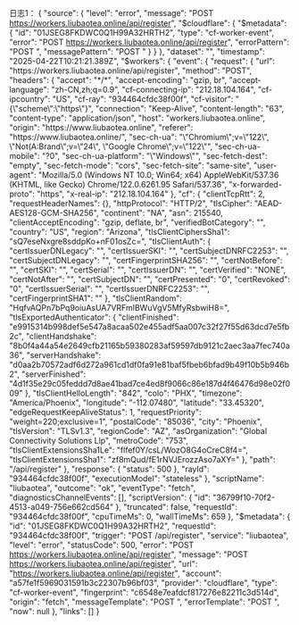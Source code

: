 日志1：
{
  "source": {
    "level": "error",
    "message": "POST https://workers.liubaotea.online/api/register",
    "$cloudflare": {
      "$metadata": {
        "id": "01JSEG8FKDWC0Q1H99A32HRTH2",
        "type": "cf-worker-event",
        "error": "POST https://workers.liubaotea.online/api/register",
        "errorPattern": "POST <URL>",
        "messagePattern": "POST <URL>"
      }
    }
  },
  "dataset": "",
  "timestamp": "2025-04-22T10:21:21.389Z",
  "$workers": {
    "event": {
      "request": {
        "url": "https://workers.liubaotea.online/api/register",
        "method": "POST",
        "headers": {
          "accept": "*/*",
          "accept-encoding": "gzip, br",
          "accept-language": "zh-CN,zh;q=0.9",
          "cf-connecting-ip": "212.18.104.164",
          "cf-ipcountry": "US",
          "cf-ray": "934464cfdc38f00f",
          "cf-visitor": "{\"scheme\":\"https\"}",
          "connection": "Keep-Alive",
          "content-length": "63",
          "content-type": "application/json",
          "host": "workers.liubaotea.online",
          "origin": "https://www.liubaotea.online",
          "referer": "https://www.liubaotea.online/",
          "sec-ch-ua": "\"Chromium\";v=\"122\", \"Not(A:Brand\";v=\"24\", \"Google Chrome\";v=\"122\"",
          "sec-ch-ua-mobile": "?0",
          "sec-ch-ua-platform": "\"Windows\"",
          "sec-fetch-dest": "empty",
          "sec-fetch-mode": "cors",
          "sec-fetch-site": "same-site",
          "user-agent": "Mozilla/5.0 (Windows NT 10.0; Win64; x64) AppleWebKit/537.36 (KHTML, like Gecko) Chrome/122.0.6261.95 Safari/537.36",
          "x-forwarded-proto": "https",
          "x-real-ip": "212.18.104.164"
        },
        "cf": {
          "clientTcpRtt": 2,
          "requestHeaderNames": {},
          "httpProtocol": "HTTP/2",
          "tlsCipher": "AEAD-AES128-GCM-SHA256",
          "continent": "NA",
          "asn": 215540,
          "clientAcceptEncoding": "gzip, deflate, br",
          "verifiedBotCategory": "",
          "country": "US",
          "region": "Arizona",
          "tlsClientCiphersSha1": "sQ7eseNxgre8sddpKo+nF01osZc=",
          "tlsClientAuth": {
            "certIssuerDNLegacy": "",
            "certIssuerSKI": "",
            "certSubjectDNRFC2253": "",
            "certSubjectDNLegacy": "",
            "certFingerprintSHA256": "",
            "certNotBefore": "",
            "certSKI": "",
            "certSerial": "",
            "certIssuerDN": "",
            "certVerified": "NONE",
            "certNotAfter": "",
            "certSubjectDN": "",
            "certPresented": "0",
            "certRevoked": "0",
            "certIssuerSerial": "",
            "certIssuerDNRFC2253": "",
            "certFingerprintSHA1": ""
          },
          "tlsClientRandom": "HqfvAQPn7bPq9oiuAsUA7VRFmIBWuVgV5MfyRsbwiH8=",
          "tlsExportedAuthenticator": {
            "clientFinished": "e9915314b998def5e547a8acaa502e455adf5aa007c32f27f55d63dcd7e5fb2c",
            "clientHandshake": "8b0f4a44a54e2649cfb21165b59380283af59597db9121c2aec3aa7fec740a36",
            "serverHandshake": "d0aa2b70572adf6d272a961cd1df0fa91e81baf5fbeb6bfad9b49f10b5b946b2",
            "serverFinished": "4d1f35e29c05feddd7d8ae41bad7ce4ed8f9066c86e187d4f46476d98e02f009"
          },
          "tlsClientHelloLength": "842",
          "colo": "PHX",
          "timezone": "America/Phoenix",
          "longitude": "-112.07480",
          "latitude": "33.45320",
          "edgeRequestKeepAliveStatus": 1,
          "requestPriority": "weight=220;exclusive=1",
          "postalCode": "85036",
          "city": "Phoenix",
          "tlsVersion": "TLSv1.3",
          "regionCode": "AZ",
          "asOrganization": "Global Connectivity Solutions Llp",
          "metroCode": "753",
          "tlsClientExtensionsSha1Le": "flfef0Y/csL/WozO8G4oCreC8f4=",
          "tlsClientExtensionsSha1": "zf8mQud/fE1rNVJErozzAso7aXY="
        },
        "path": "/api/register"
      },
      "response": {
        "status": 500
      },
      "rayId": "934464cfdc38f00f",
      "executionModel": "stateless"
    },
    "scriptName": "liubaotea",
    "outcome": "ok",
    "eventType": "fetch",
    "diagnosticsChannelEvents": [],
    "scriptVersion": {
      "id": "36799f10-70f2-4513-a049-756e662cd564"
    },
    "truncated": false,
    "requestId": "934464cfdc38f00f",
    "cpuTimeMs": 0,
    "wallTimeMs": 659
  },
  "$metadata": {
    "id": "01JSEG8FKDWC0Q1H99A32HRTH2",
    "requestId": "934464cfdc38f00f",
    "trigger": "POST /api/register",
    "service": "liubaotea",
    "level": "error",
    "statusCode": 500,
    "error": "POST https://workers.liubaotea.online/api/register",
    "message": "POST https://workers.liubaotea.online/api/register",
    "url": "https://workers.liubaotea.online/api/register",
    "account": "a57fe1f5969031591b3c22307b96bf03",
    "provider": "cloudflare",
    "type": "cf-worker-event",
    "fingerprint": "c6548e7eafdcf817276e82211c3d514d",
    "origin": "fetch",
    "messageTemplate": "POST <URL>",
    "errorTemplate": "POST <URL>",
    "now": null
  },
  "links": []
}